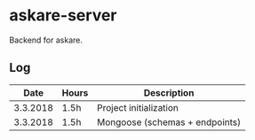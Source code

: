 # askare-server

Backend for askare.

## Log

| Date       | Hours | Description
|------------|-------|--------------
| 3.3.2018   | 1.5h  | Project initialization
| 3.3.2018   | 1.5h  | Mongoose (schemas + endpoints)